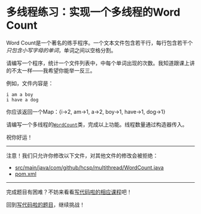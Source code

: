# 多线程练习：实现一个多线程的Word Count

Word Count是一个著名的练手程序。一个文本文件包含若干行，每行包含若干个*只包含小写字母的单词*，单词之间以空格分割。

请编写一个程序，统计一个文件列表中，中每个单词出现的次数。我知道跟课上讲的不太一样——我希望你能举一反三。

例如，文件内容是：

```
i am a boy
i have a dog
```

你应该返回一个Map：{i->2, am->1, a->2, boy->1, have->1, dog->1}

请编写一个多线程的[`WordCount`](https://github.com/hcsp/multithread-word-count/blob/master/src/main/java/com/github/hcsp/multithread/WordCount.java)类，完成以上功能。线程数量通过构造器传入。

祝你好运！

-----
注意！我们只允许你修改以下文件，对其他文件的修改会被拒绝：
- [src/main/java/com/github/hcsp/multithread/WordCount.java](https://github.com/hcsp/multithread-word-count/blob/master/src/main/java/com/github/hcsp/multithread/WordCount.java)
- [pom.xml](https://github.com/hcsp/multithread-word-count/blob/master/pom.xml)
-----


完成题目有困难？不妨来看看[写代码啦的相应课程](https://xiedaimala.com/tasks/9bf0fb20-929d-4e17-891a-4673291d74a0)吧！

回到[写代码啦的题目](https://xiedaimala.com/tasks/9bf0fb20-929d-4e17-891a-4673291d74a0/quizzes/1b0fc390-74ad-4f55-b355-90b8a9154cc5)，继续挑战！ 
